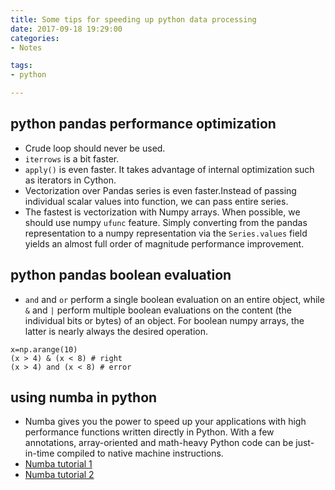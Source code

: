 ```yaml
---
title: Some tips for speeding up python data processing 
date: 2017-09-18 19:29:00
categories:
- Notes

tags:
- python

---
```


## python pandas performance optimization
- Crude loop should never be used. 
- `iterrows` is a bit faster.
- `apply()` is even faster. It takes advantage of internal optimization such as iterators in Cython.
- Vectorization over Pandas series is even faster.Instead of passing individual scalar values into function, we can pass entire series. 
- The fastest is vectorization with Numpy arrays. When possible, we should use numpy `ufunc` feature. Simply converting from the pandas representation to a numpy representation via the `Series.values` field yields an almost full order of magnitude performance improvement.  

## python pandas boolean evaluation 
- `and` and `or` perform a single boolean evaluation on an entire object, while `&` and `|` perform multiple boolean evaluations on the content (the individual bits or bytes) of an object. For boolean numpy arrays, the latter is nearly always the desired operation.
```
x=np.arange(10)
(x > 4) & (x < 8) # right
(x > 4) and (x < 8) # error
```

## using numba in python
- Numba gives you the power to speed up your applications with high performance functions written directly in Python. With a few annotations, array-oriented and math-heavy Python code can be just-in-time compiled to native machine instructions.
- [Numba tutorial 1](https://github.com/gforsyth/numba_tutorial_scipy2017/tree/master/notebooks)
- [Numba tutorial 2](https://github.com/ContinuumIO/gtc2018-numba)

